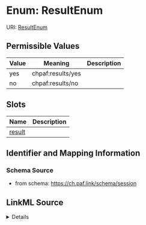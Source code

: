 # Enum: ResultEnum



URI: [ResultEnum](ResultEnum.md)

## Permissible Values

| Value | Meaning | Description |
| --- | --- | --- |
| yes | chpaf:results/yes |  |
| no | chpaf:results/no |  |




## Slots

| Name | Description |
| ---  | --- |
| [result](result.md) |  |






## Identifier and Mapping Information







### Schema Source


* from schema: https://ch.paf.link/schema/session






## LinkML Source

<details>
```yaml
name: result_enum
from_schema: https://ch.paf.link/schema/session
rank: 1000
permissible_values:
  'yes':
    text: 'yes'
    meaning: chpaf:results/yes
  'no':
    text: 'no'
    meaning: chpaf:results/no

```
</details>
